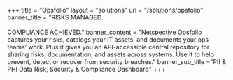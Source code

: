 +++
title = "Opsfolio"
layout = "solutions" 
url = "/solutions/opsfolio"
banner_title   = "RISKS MANAGED.<br><br>COMPLIANCE ACHIEVED."
banner_content = "Netspective Opsfolio captures your risks, catalogs your IT assets, and documents your ops teams’ work. Plus it gives you an API-accessible central repository for sharing risks, documentation, and assets across systems. Use it to help prevent, detect or recover from security breaches."
banner_sub_title ="PII & PHI Data Risk, Security & Compliance Dashboard"
+++